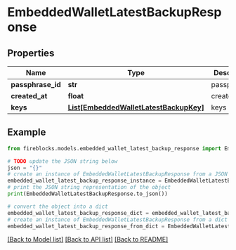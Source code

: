 # EmbeddedWalletLatestBackupResponse


## Properties

Name | Type | Description | Notes
------------ | ------------- | ------------- | -------------
**passphrase_id** | **str** | passphraseId | 
**created_at** | **float** | createdAt | 
**keys** | [**List[EmbeddedWalletLatestBackupKey]**](EmbeddedWalletLatestBackupKey.md) | keys | 

## Example

```python
from fireblocks.models.embedded_wallet_latest_backup_response import EmbeddedWalletLatestBackupResponse

# TODO update the JSON string below
json = "{}"
# create an instance of EmbeddedWalletLatestBackupResponse from a JSON string
embedded_wallet_latest_backup_response_instance = EmbeddedWalletLatestBackupResponse.from_json(json)
# print the JSON string representation of the object
print(EmbeddedWalletLatestBackupResponse.to_json())

# convert the object into a dict
embedded_wallet_latest_backup_response_dict = embedded_wallet_latest_backup_response_instance.to_dict()
# create an instance of EmbeddedWalletLatestBackupResponse from a dict
embedded_wallet_latest_backup_response_from_dict = EmbeddedWalletLatestBackupResponse.from_dict(embedded_wallet_latest_backup_response_dict)
```
[[Back to Model list]](../README.md#documentation-for-models) [[Back to API list]](../README.md#documentation-for-api-endpoints) [[Back to README]](../README.md)


